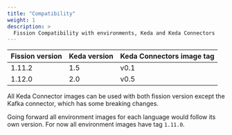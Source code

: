 ```yaml
---
title: "Compatibility"
weight: 1
description: >
  Fission Compatibility with environments, Keda and Keda Connectors
---
```


| Fission version | Keda version | Keda Connectors image tag |
| --------------- | ------------ | ------------------------- |
| 1.11.2          | 1.5          | v0.1                      |
| 1.12.0          | 2.0          | v0.5                      |

All Keda Connector images can be used with both fission version except the Kafka connector, which has some breaking changes.

Going forward all environment images for each language would follow its own version. For now all environment images have tag `1.11.0`.

